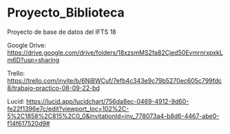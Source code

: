 # Proyecto_Biblioteca
Proyecto de base de datos del IFTS 18

Google Drive: https://drive.google.com/drive/folders/18xzsmMS2fa82Cjed50EvmrnrxpxkLm6D?usp=sharing

Trello: https://trello.com/invite/b/6NiBWCuf/7efb4c343e9c79b5270ec605c799fdc8/trabajo-practico-08-09-22-bd

Lucid: https://lucid.app/lucidchart/756da8ec-0469-4912-9d60-fe22f1396e7c/edit?viewport_loc=102%2C-5%2C1858%2C815%2C0_0&invitationId=inv_778073a4-b8d6-4467-abe0-f14f617520d9#


